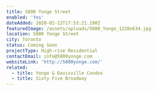 ```yaml
---
title: 5800 Yonge Street
enabled: 'Yes'
dateAdded: 2020-02-12T17:53:21.190Z
featuredImage: /assets/uploads/5800_Yonge_1220x634.jpg
location: 5800 Yonge Street
city: Toronto
status: Coming Soon
projectType: High-rise Residential
contactEmail: info@5800yonge.com
websiteLink: 'http://5800yonge.com/'
related:
  - title: Yonge & Davisville Condos
  - title: Sixty Five Broadway
---
```


